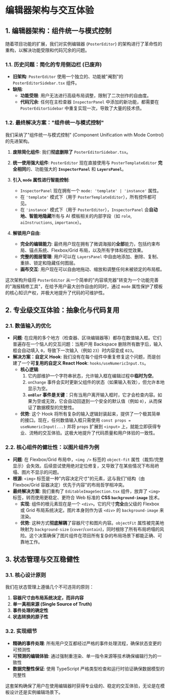 # 编辑器架构与交互体验

## 1. 编辑器架构：组件统一与模式控制

随着项目功能的扩展，我们对实例编辑器 (`PosterEditor`) 的架构进行了革命性的重构，以解决功能受限和代码冗余的问题。

### 1.1. 历史问题：简化的专用侧边栏 (已废弃)

-   **旧架构**: `PosterEditor` 使用一个独立的、功能被"阉割"的 `PosterEditorSidebar.tsx` 组件。
-   **缺陷**:
    -   **功能受限**: 用户无法进行高级布局调整，限制了二次创作的自由度。
    -   **代码冗余**: 任何在主检查器 `InspectorPanel` 中添加的新功能，都需要在 `PosterEditorSidebar` 中重复实现一次，导致了大量的技术债。

### 1.2. 最终解决方案："组件统一与模式控制"

我们采纳了"组件统一与模式控制" (Component Unification with Mode Control) 的先进架构。

1.  **废除简化组件**: 我们**彻底删除了** `PosterEditorSidebar.tsx`。

2.  **统一使用强大组件**: `PosterEditor` 现在直接使用与 `PosterTemplateEditor` **完全相同**的、功能强大的 **`InspectorPanel`** 和 **`LayersPanel`**。

3.  **引入 `mode` 属性进行智能控制**:
    -   `InspectorPanel` 现在拥有一个 `mode: 'template' | 'instance'` 属性。
    -   在 `'template'` 模式下（用于 `PosterTemplateEditor`），所有控件都可见。
    -   在 `'instance'` 模式下（用于 `PosterEditor`），`InspectorPanel` 会**自动地、智能地隐藏**所有与 AI 模板相关的内部字段（如 `role`, `aiInstructions`, `importance`）。

4.  **解锁用户自由**:
    -   **完全的编辑能力**: 最终用户现在拥有了微调海报的**全部**能力，包括约束布局、锚点系统、Flexbox/Grid 布局，以及所有字体和视觉效果。
    -   **完整的图层管理**: 用户可以在 `LayersPanel` 中自由地添加、删除、复制、重排、锁定和隐藏任何图层。
    -   **画布交互**: 用户现在可以自由地拖动、缩放和调整任何未被锁定的布局框。

这次架构升级将 `PosterEditor` 从一个简单的"内容填充器"转变为一个功能完善的"海报精修工具"，在给予用户最大创作自由的同时，通过 `mode` 属性保护了模板的核心知识产权，并极大地提升了代码的可维护性。

## 2. 专业级交互体验：抽象化与代码复用

### 2.1. 数值输入的优化

-   **问题**: 在应用的多个地方（检查器、区块编辑器等）都存在数值输入框。它们普遍存在一个恼人的交互问题：当用户用 Backspace 删除所有数字后，输入框会自动填入 `0`，导致下一次输入（例如 `23`）时内容变成 `023`。
-   **解决方案：自定义 Hook**: 我们没有在每个组件中重复修复这个问题，而是创建了一个**可复用的自定义 React Hook**: `hooks/useNumericInput.ts`。
    -   **核心逻辑**:
        1.  它内部维护一个字符串状态，允许输入框在编辑过程中**临时为空**。
        2.  `onChange` 事件会实时更新父组件的状态（如果输入有效），但允许本地显示为空。
        3.  **`onBlur` 事件是关键**：只有当用户离开输入框时，它才会检查内容。如果为空或无效，它会自动回退到一个安全的默认值（例如 `0`），从而保证了数据模型的完整性。
    -   **优势**: 这个 Hook 将所有复杂的输入逻辑封装起来，提供了一个极其简单的接口。现在，任何数值输入框只需使用 `const props = useNumericInput(...)` 并将 `props` 扩展到 `<input>` 上，就能立即获得专业、流畅的交互体验。这极大地提升了代码质量和用户体验的一致性。

### 2.2. 核心组件的健壮性：以图片组件为例

-   **问题**: 在 Flexbox/Grid 布局中，`<img />` 标签的 `object-fit` 属性（裁剪/完整显示）会失效。后续尝试使用绝对定位修复，又导致了在某些情况下布局坍塌、图片不显示的问题。
-   **根源**: `<img>` 标签是一种"内容决定尺寸"的元素，这与我们"结构（由 Flexbox/Grid 容器决定）优先于内容"的布局哲学相冲突。
-   **最终解决方案**: 我们重构了 `EditableImageSection.tsx` 组件，放弃了 `<img>` 标签，转而使用更稳定、更符合 Web 标准的 **CSS `background-image`** 技术。
    -   **实现**: 组件的根元素现在是一个 `<div>`。它的尺寸**完全**由父级的 Flexbox 或 Grid 布局系统决定。图片本身则作为该 `<div>` 的 `background-image` 来渲染。
    -   **优势**: 这种方式**彻底解耦**了容器尺寸和图片内容。`objectFit` 属性被完美地映射为 `background-size` (`cover`/`contain`)，同时根除了所有布局坍塌的风险。这个决策确保了图片组件在项目所有复杂的布局场景下都能正确、可靠地工作。

## 3. 状态管理与交互稳健性

### 3.1. 核心设计原则

我们在状态管理上遵循几个不可违背的原则：

1. **容器尺寸由布局系统决定，而非内容**
2. **单一真相来源 (Single Source of Truth)**
3. **事件处理的确定性**
4. **状态转换的原子性**

### 3.2. 实现细节

- **精确的事件处理**: 所有用户交互都经过严格的事件处理流程，确保状态变更的可预测性
- **可预测的编辑体验**: 通过强制重渲染、单一指令来源等技术确保编辑行为的一致性
- **数据完整性保证**: 使用 TypeScript 严格类型检查和运行时验证确保数据模型的完整性

这套架构确保了用户在使用编辑器时获得专业级的、稳定的交互体验，无论是在模板设计还是实例编辑场景下。
